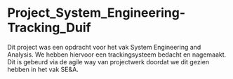 # Project_System_Engineering-Tracking_Duif

Dit project was een opdracht voor het vak System Engineering and Analysis. We hebben hiervoor een trackingsysteem bedacht en nagemaakt. Dit is gebeurd via de agile way van projectwerk doordat we dit gezien hebben in het vak SE&A.
